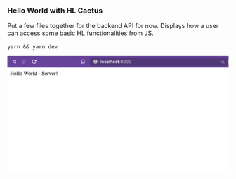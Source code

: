 ### Hello World with HL Cactus

Put a few files together for the backend API for now. Displays how a user can access some basic HL functionalities from JS.

```
yarn && yarn dev
```

![results on localhost:8000](results.png)
